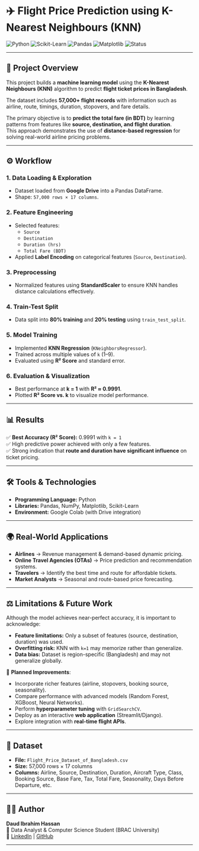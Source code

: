 # ✈️ Flight Price Prediction using K-Nearest Neighbours (KNN)

![Python](https://img.shields.io/badge/Python-3.9-blue?logo=python)
![Scikit-Learn](https://img.shields.io/badge/Scikit--Learn-ML-orange?logo=scikit-learn)
![Pandas](https://img.shields.io/badge/Pandas-Data--Analysis-green?logo=pandas)
![Matplotlib](https://img.shields.io/badge/Matplotlib-Visualization-informational?logo=python)
![Status](https://img.shields.io/badge/Status-Completed-success)

---

## 📌 Project Overview
This project builds a **machine learning model** using the **K-Nearest Neighbours (KNN)** algorithm to predict **flight ticket prices in Bangladesh**.  

The dataset includes **57,000+ flight records** with information such as airline, route, timings, duration, stopovers, and fare details.  

The primary objective is to **predict the total fare (in BDT)** by learning patterns from features like **source, destination, and flight duration**.  
This approach demonstrates the use of **distance-based regression** for solving real-world airline pricing problems.

---

## ⚙️ Workflow

### 1. Data Loading & Exploration
- Dataset loaded from **Google Drive** into a Pandas DataFrame.  
- Shape: `57,000 rows × 17 columns`.  

### 2. Feature Engineering
- Selected features:  
  - `Source`  
  - `Destination`  
  - `Duration (hrs)`  
  - `Total Fare (BDT)`  
- Applied **Label Encoding** on categorical features (`Source`, `Destination`).  

### 3. Preprocessing
- Normalized features using **StandardScaler** to ensure KNN handles distance calculations effectively.  

### 4. Train-Test Split
- Data split into **80% training** and **20% testing** using `train_test_split`.  

### 5. Model Training
- Implemented **KNN Regression** (`KNeighborsRegressor`).  
- Trained across multiple values of `k` (1–9).  
- Evaluated using **R² Score** and standard error.  

### 6. Evaluation & Visualization
- Best performance at **k = 1** with **R² ≈ 0.9991**.  
- Plotted **R² Score vs. k** to visualize model performance.  

---

## 📊 Results
✅ **Best Accuracy (R² Score):** 0.9991 with `k = 1`  
✅ High predictive power achieved with only a few features.  
✅ Strong indication that **route and duration have significant influence** on ticket pricing.  

---

## 🛠️ Tools & Technologies
- **Programming Language:** Python  
- **Libraries:** Pandas, NumPy, Matplotlib, Scikit-Learn  
- **Environment:** Google Colab (with Drive integration)  

---

## 🌍 Real-World Applications
- **Airlines** → Revenue management & demand-based dynamic pricing.  
- **Online Travel Agencies (OTAs)** → Price prediction and recommendation systems.  
- **Travelers** → Identify the best time and route for affordable tickets.  
- **Market Analysts** → Seasonal and route-based price forecasting.  

---

## ⚖️ Limitations & Future Work
Although the model achieves near-perfect accuracy, it is important to acknowledge:  
- **Feature limitations:** Only a subset of features (source, destination, duration) was used.  
- **Overfitting risk:** KNN with `k=1` may memorize rather than generalize.  
- **Data bias:** Dataset is region-specific (Bangladesh) and may not generalize globally.  

🔮 **Planned Improvements**:
- Incorporate richer features (airline, stopovers, booking source, seasonality).  
- Compare performance with advanced models (Random Forest, XGBoost, Neural Networks).  
- Perform **hyperparameter tuning** with `GridSearchCV`.  
- Deploy as an interactive **web application** (Streamlit/Django).  
- Explore integration with **real-time flight APIs**.  

---

## 📂 Dataset
- **File:** `Flight_Price_Dataset_of_Bangladesh.csv`  
- **Size:** 57,000 rows × 17 columns  
- **Columns:** Airline, Source, Destination, Duration, Aircraft Type, Class, Booking Source, Base Fare, Tax, Total Fare, Seasonality, Days Before Departure, etc.  

---

## 🧑‍💻 Author
**Daud Ibrahim Hassan**  
📌 Data Analyst & Computer Science Student (BRAC University)  
🔗 [LinkedIn](https://www.linkedin.com) | [GitHub](https://github.com)  

---
